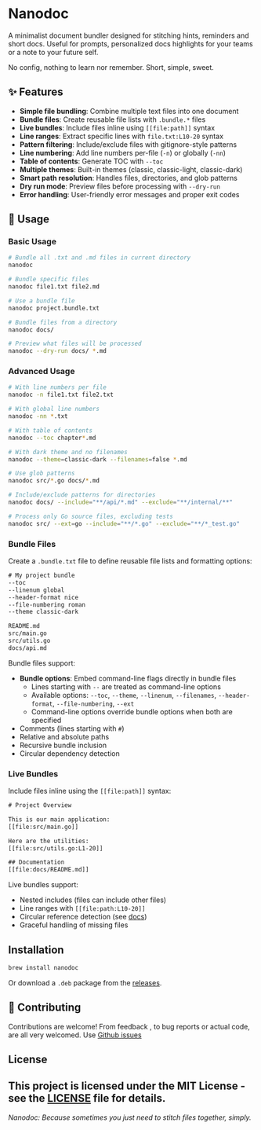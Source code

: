 # Nanodoc

A minimalist document bundler designed for stitching hints, reminders and short docs. Useful for prompts, personalized docs highlights for your teams or a note to your future self.

No config, nothing to learn nor remember. Short, simple, sweet.


## ✨ Features

- **Simple file bundling**: Combine multiple text files into one document
- **Bundle files**: Create reusable file lists with `.bundle.*` files
- **Live bundles**: Include files inline using `[[file:path]]` syntax
- **Line ranges**: Extract specific lines with `file.txt:L10-20` syntax
- **Pattern filtering**: Include/exclude files with gitignore-style patterns
- **Line numbering**: Add line numbers per-file (`-n`) or globally (`-nn`)
- **Table of contents**: Generate TOC with `--toc`
- **Multiple themes**: Built-in themes (classic, classic-light, classic-dark)
- **Smart path resolution**: Handles files, directories, and glob patterns
- **Dry run mode**: Preview files before processing with `--dry-run`
- **Error handling**: User-friendly error messages and proper exit codes

## 📖 Usage

### Basic Usage

```bash
# Bundle all .txt and .md files in current directory
nanodoc

# Bundle specific files
nanodoc file1.txt file2.md

# Use a bundle file
nanodoc project.bundle.txt

# Bundle files from a directory
nanodoc docs/

# Preview what files will be processed
nanodoc --dry-run docs/ *.md
```

### Advanced Usage

```bash
# With line numbers per file
nanodoc -n file1.txt file2.txt

# With global line numbers
nanodoc -nn *.txt

# With table of contents
nanodoc --toc chapter*.md

# With dark theme and no filenames
nanodoc --theme=classic-dark --filenames=false *.md

# Use glob patterns
nanodoc src/*.go docs/*.md

# Include/exclude patterns for directories
nanodoc docs/ --include="**/api/*.md" --exclude="**/internal/**"

# Process only Go source files, excluding tests
nanodoc src/ --ext=go --include="**/*.go" --exclude="**/*_test.go"
```

### Bundle Files

Create a `.bundle.txt` file to define reusable file lists and formatting options:

```txt
# My project bundle
--toc
--linenum global
--header-format nice
--file-numbering roman
--theme classic-dark

README.md
src/main.go
src/utils.go
docs/api.md
```

Bundle files support:
- **Bundle options**: Embed command-line flags directly in bundle files
  - Lines starting with `--` are treated as command-line options
  - Available options: `--toc`, `--theme`, `--linenum`, `--filenames`, `--header-format`, `--file-numbering`, `--ext`
  - Command-line options override bundle options when both are specified
- Comments (lines starting with `#`)
- Relative and absolute paths
- Recursive bundle inclusion
- Circular dependency detection

### Live Bundles

Include files inline using the `[[file:path]]` syntax:

```txt
# Project Overview

This is our main application:
[[file:src/main.go]]

Here are the utilities:
[[file:src/utils.go:L1-20]]

## Documentation
[[file:docs/README.md]]
```

Live bundles support:
- Nested includes (files can include other files)
- Line ranges with `[[file:path:L10-20]]`
- Circular reference detection (see [docs](docs/circular_dependencies.md))
- Graceful handling of missing files

## Installation

```bash
brew install nanodoc
```

Or download a `.deb` package from the [releases](https://github.com/arthur-debert/nanodoc/releases).

## 🤝 Contributing

Contributions are welcome! From feedback , to bug reports or actual code, are all very welcomed.
Use [Github issues](https://github.com/arthur-debert/nanodoc/issues)

##  License

This project is licensed under the MIT License - see the [LICENSE](LICENSE) file for details.
---

*Nanodoc: Because sometimes you just need to stitch files together, simply.*
